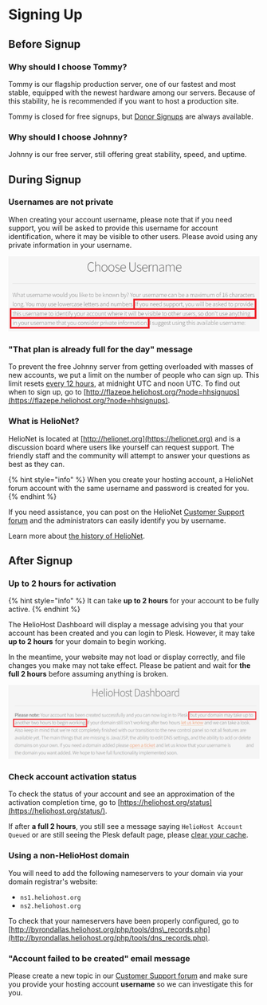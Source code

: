 # Signing Up

## Before Signup

### Why should I choose Tommy?

Tommy is our flagship production server, one of our fastest and most stable, equipped with the newest hardware among our servers. Because of this stability, he is recommended if you want to host a production site.

Tommy is closed for free signups, but [Donor Signups](https://heliohost.org/tommy/) are always available.

### Why should I choose Johnny?

Johnny is our free server, still offering great stability, speed, and uptime. 

## During Signup

### Usernames are not private

When creating your account username, please note that if you need support, you will be asked to provide this username for account identification, where it may be visible to other users. Please avoid using any private information in your username.

![](../.gitbook/assets/username-is-not-private.png)

### "That plan is already full for the day" message

To prevent the free Johnny server from getting overloaded with masses of new accounts, we put a limit on the number of people who can sign up. This limit resets [every 12 hours](https://helionet.org/index/topic/59660-midnight-and-noon/), at midnight UTC and noon UTC. To find out when to sign up, go to [http://flazepe.heliohost.org/?node=hhsignups](https://flazepe.heliohost.org/?node=hhsignups).

### What is HelioNet?

HelioNet is located at [http://helionet.org](https://helionet.org) and is a discussion board where users like yourself can request support. The friendly staff and the community will attempt to answer your questions as best as they can.

{% hint style="info" %}
When you create your hosting account, a HelioNet forum account with the same username and password is created for you. 
{% endhint %}

If you need assistance, you can post on the HelioNet [Customer Support forum](https://helionet.org/index/forum/45-customer-service/?do=add) and the administrators can easily identify you by username.

Learn more about [the history of HelioNet](https://wiki.helionet.org/hosting/helionet).

## After Signup

### Up to 2 hours for activation

{% hint style="info" %}
It can take **up to 2 hours** for your account to be fully active.
{% endhint %}

The HelioHost Dashboard will display a message advising you that your account has been created and you can login to Plesk. However, it may take **up to 2 hours** for your domain to begin working. 

In the meantime, your website may not load or display correctly, and file changes you make may not take effect. Please be patient and wait for **the full 2 hours** before assuming anything is broken.  

![](../.gitbook/assets/dashboard-up-to-2-hours.png)

### Check account activation status

To check the status of your account and see an approximation of the activation completion time, go to [https://heliohost.org/status](https://heliohost.org/status/).  

If after **a full 2 hours**, you still see a message saying `HelioHost Account Queued` or are still seeing the Plesk default page, please [clear your cache](../misc/clear-your-cache.md).

### Using a non-HelioHost domain

You will need to add the following nameservers to your domain via your domain registrar's website:

* `ns1.heliohost.org`
* `ns2.heliohost.org`

To check that your nameservers have been properly configured, go to [http://byrondallas.heliohost.org/php/tools/dns\_records.php](http://byrondallas.heliohost.org/php/tools/dns_records.php).

### "Account failed to be created" email message

Please create a new topic in our [Customer Support forum](https://helionet.org/index/forum/45-customer-service/?do=add) and make sure you provide your hosting account **username** so we can investigate this for you.